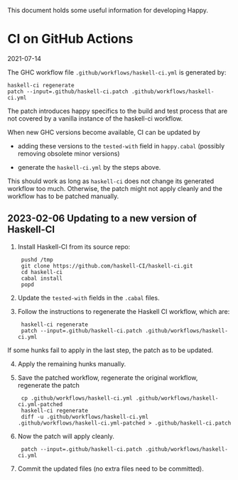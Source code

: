 This document holds some useful information for developing Happy.

CI on GitHub Actions
====================

2021-07-14

The GHC workflow file `.github/workflows/haskell-ci.yml` is generated by:

    haskell-ci regenerate
    patch --input=.github/haskell-ci.patch .github/workflows/haskell-ci.yml

The patch introduces happy specifics to the build and test process that
are not covered by a vanilla instance of the haskell-ci workflow.

When new GHC versions become available, CI can be updated by

 - adding these versions to the `tested-with` field in `happy.cabal`
   (possibly removing obsolete minor versions)

 - generate the `haskell-ci.yml` by the steps above.

This should work as long as `haskell-ci` does not change its generated
workflow too much.  Otherwise, the patch might not apply cleanly and
the workflow has to be patched manually.

2023-02-06 Updating to a new version of Haskell-CI
--------------------------------------------------

1. Install Haskell-CI from its source repo:

        pushd /tmp
        git clone https://github.com/haskell-CI/haskell-ci.git
        cd haskell-ci
        cabal install
        popd

2. Update the `tested-with` fields in the `.cabal` files.

3. Follow the instructions to regenerate the Haskell CI workflow, which are:

        haskell-ci regenerate
        patch --input=.github/haskell-ci.patch .github/workflows/haskell-ci.yml

If some hunks fail to apply in the last step, the patch as to be updated.

4. Apply the remaining hunks manually.

5. Save the patched workflow, regenerate the original workflow, regenerate the patch

        cp .github/workflows/haskell-ci.yml .github/workflows/haskell-ci.yml-patched
        haskell-ci regenerate
        diff -u .github/workflows/haskell-ci.yml .github/workflows/haskell-ci.yml-patched > .github/haskell-ci.patch

6. Now the patch will apply cleanly.

        patch --input=.github/haskell-ci.patch .github/workflows/haskell-ci.yml

7. Commit the updated files (no extra files need to be committed).
